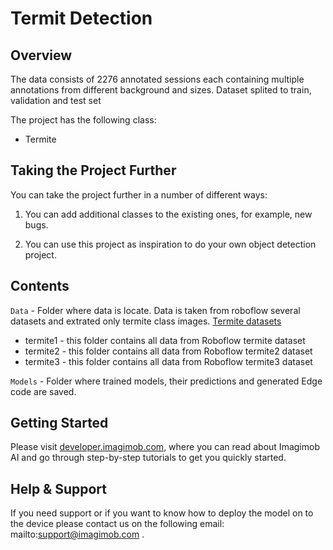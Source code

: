 # Termit Detection

## Overview


The data consists of 2276 annotated sessions each containing multiple annotations from different background and sizes. 
Dataset splited to train, validation and test set
													   
The project has the following class:

- Termite			 

## Taking the Project Further

You can take the project further in a number of different ways:

1. You can add additional classes to the existing ones, for example, new bugs.					

2. You can use this project as inspiration to do your own object detection project.

## Contents

`Data`	- Folder where data is locate. Data is taken from roboflow several datasets and extrated only termite class images. [Termite datasets](https://universe.roboflow.com/search?q=termite)

- termite1	- this folder contains all data from Roboflow termite dataset
- termite2	- this folder contains all data from Roboflow termite2 dataset
- termite3	- this folder contains all data from Roboflow termite3 dataset

`Models` - Folder where trained models, their predictions and generated Edge code are saved.

## Getting Started

Please visit [developer.imagimob.com](https://developer.imagimob.com), where you can read about Imagimob AI and go through step-by-step tutorials to get you quickly started.

## Help & Support

If you need support or if you want to know how to deploy the model on to the device please contact us on the following email: mailto:support@imagimob.com .
